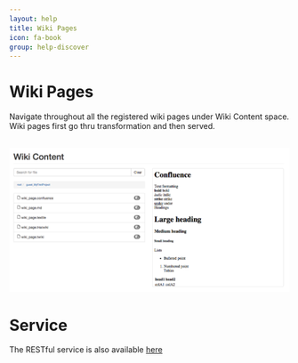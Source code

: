 ```yaml
---
layout: help
title: Wiki Pages
icon: fa-book
group: help-discover
---
```


Wiki Pages
===

Navigate throughout all the registered wiki pages under Wiki Content space. Wiki pages first go thru transformation and then served.


<br>
	<img class="img-responsive" src="/help/images/discover/discover_wiki.png"/>
<br>

Service
====

The RESTful service is also available [here](service_registry_wiki.html)